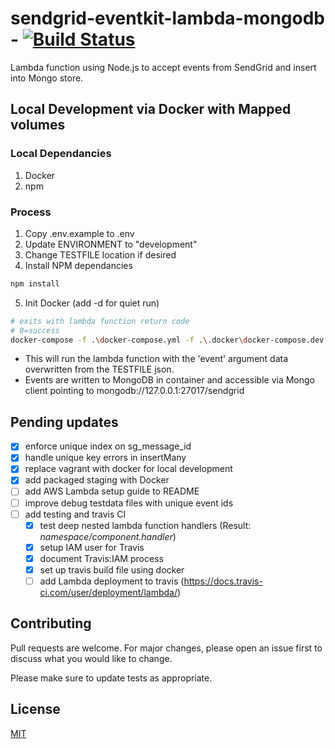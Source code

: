 # sendgrid-eventkit-lambda-mongodb - [![Build Status](https://travis-ci.org/memiah/sendgrid-eventkit-lambda-mongodb.svg?branch=master)](https://travis-ci.org/memiah/sendgrid-eventkit-lambda-mongodb)

Lambda function using Node.js to accept events from SendGrid and insert into Mongo store.

## Local Development via Docker with Mapped volumes

### Local Dependancies
1. Docker
2. npm

### Process
1. Copy .env.example to .env
2. Update ENVIRONMENT to "development"
3. Change TESTFILE location if desired
4. Install NPM dependancies
```bash
npm install
```

5. Init Docker (add -d for quiet run)
```bash
# exits with lambda function return code
# 0=success
docker-compose -f .\docker-compose.yml -f .\.docker\docker-compose.dev.yml up --exit-code-from app
```

- This will run the lambda function with the 'event' argument data overwritten from the TESTFILE json.
- Events are written to MongoDB in container and accessible via Mongo client pointing to mongodb://127.0.0.1:27017/sendgrid

## Pending updates
- [X] enforce unique index on sg_message_id
- [X] handle unique key errors in insertMany
- [X] replace vagrant with docker for local development
- [X] add packaged staging with Docker
- [ ] add AWS Lambda setup guide to README
- [ ] improve debug testdata files with unique event ids
- [ ] add testing and travis CI
    - [X] test deep nested lambda function handlers (Result: _namespace/component.handler_)
    - [X] setup IAM user for Travis
    - [X] document Travis:IAM process
    - [X] set up travis build file using docker
    - [ ] add Lambda deployment to travis (https://docs.travis-ci.com/user/deployment/lambda/)

## Contributing
Pull requests are welcome. For major changes, please open an issue first to discuss what you would like to change.

Please make sure to update tests as appropriate.

## License
[MIT](https://choosealicense.com/licenses/mit/)